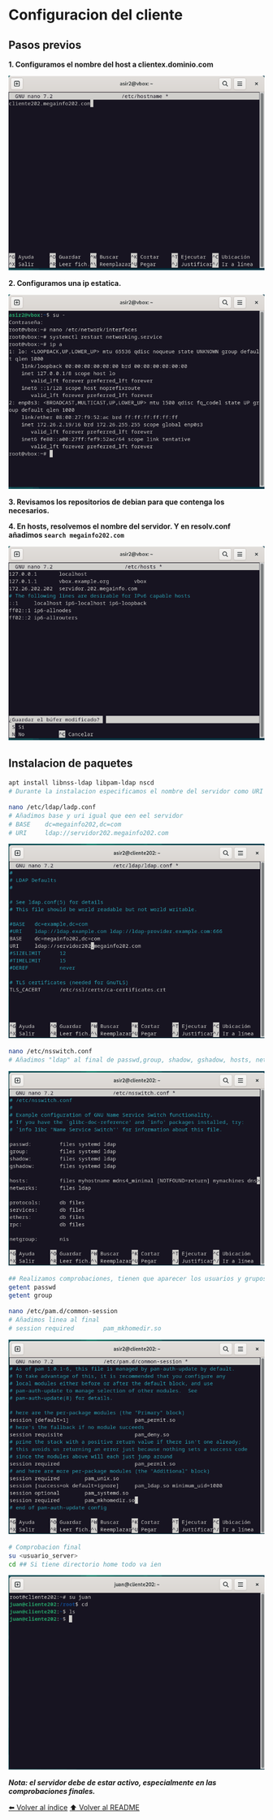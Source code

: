 # Configuracion del cliente

## Pasos previos
**1. Configuramos el nombre del host a clientex.dominio.com**

![02](IMG/Instalacion_Cliente/02.png)

**2. Configuramos una ip estatica.**

![01](IMG/Instalacion_Cliente/01.png)

**3. Revisamos los repositorios de debian para que contenga los necesarios.**

**4. En hosts, resolvemos el nombre del servidor. Y en resolv.conf añadimos `search megainfo202.com`** 

![03](IMG/Instalacion_Cliente/03.png)

## Instalacion de paquetes
~~~bash
apt install libnss-ldap libpam-ldap nscd
# Durante la instalacion especificamos el nombre del servidor como URI de server
~~~
~~~bash
nano /etc/ldap/ladp.conf
# Añadimos base y uri igual que een eel servidor
# BASE    dc=megainfo202,dc=com
# URI     ldap://servidor202.megainfo202.com
~~~
![04](IMG/Instalacion_Cliente/04.png)

~~~bash
nano /etc/nsswitch.conf 
# Añadimos "ldap" al final de passwd,group, shadow, gshadow, hosts, networks
~~~
![05](IMG/Instalacion_Cliente/05.png)

~~~bash
## Realizamos comprobaciones, tienen que aparecer los usuarios y grupos creados en el servidor
getent passwd
getent group
~~~

~~~bash
nano /etc/pam.d/common-session
# Añadimos linea al final
# session required        pam_mkhomedir.so
~~~
![06](IMG/Instalacion_Cliente/06.png)

~~~bash
# Comprobacion final
su <usuario_server>
cd ## Si tiene directorio home todo va ien
~~~
![07](IMG/Instalacion_Cliente/07.png)

***Nota: el servidor debe de estar activo, especialmente en las comprobaciones finales.***

[⬅️ Volver al índice](./Index.md)
[⬆️ Volver al README](/README.md)
